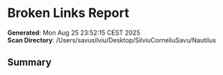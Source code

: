 # Broken Links Report

**Generated**: Mon Aug 25 23:52:15 CEST 2025  
**Scan Directory**: /Users/savusilviu/Desktop/SilviuCorneliuSavu/Nautilus

## Summary
